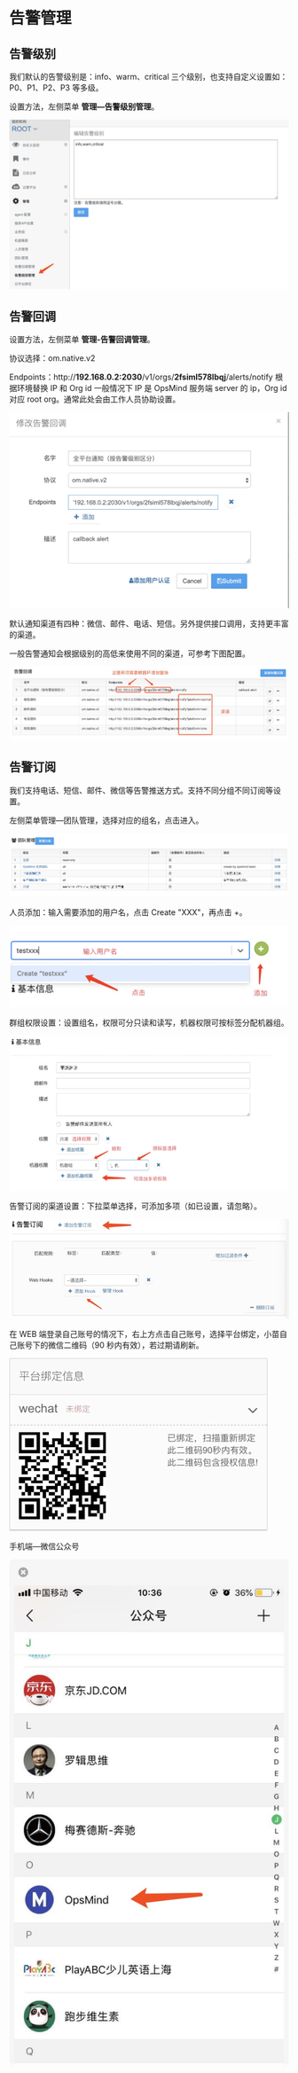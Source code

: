 # 告警管理

## 告警级别

我们默认的告警级别是：info、warm、critical 三个级别，也支持自定义设置如：P0、P1、P2、P3 等多级。

设置方法，左侧菜单 **管理—告警级别管理**。

![](../.gitbook/assets/gao-jing-ji-bie-guan-li.png)

## 告警回调

设置方法，左侧菜单 **管理-告警回调管理**。

协议选择：om.native.v2

Endpoints：http://**192.168.0.2:2030**/v1/orgs/**2fsiml578lbqj**/alerts/notify  根据环境替换 IP 和 Org id 一般情况下 IP 是 OpsMind 服务端 server 的 ip，Org id 对应 root org。通常此处会由工作人员协助设置。

![&#x5168;&#x5E73;&#x53F0;&#x6E20;&#x9053;&#x901A;&#x77E5;](../.gitbook/assets/gao-jing-hui-tiao-she-zhi.png)

默认通知渠道有四种：微信、邮件、电话、短信。另外提供接口调用，支持更丰富的渠道。

一般告警通知会根据级别的高低来使用不同的渠道，可参考下图配置。

![](../.gitbook/assets/gao-jing-hui-tiao-an-li.png)

## 告警订阅

我们支持电话、短信、邮件、微信等告警推送方式。支持不同分组不同订阅等设置。

左侧菜单管理—团队管理，选择对应的组名，点击进入。

![](../.gitbook/assets/gao-jing-ding-yue-tuan-dui.png)

人员添加：输入需要添加的用户名，点击 Create "XXX"，再点击 +。

![](../.gitbook/assets/gao-jing-ding-yue-ren-yuan-tian-jia.png)

群组权限设置：设置组名，权限可分只读和读写，机器权限可按标签分配机器组。

![](../.gitbook/assets/gao-jing-ding-yue-zu-bie-quan-xian.png)

告警订阅的渠道设置：下拉菜单选择，可添加多项（如已设置，请忽略）。

![](../.gitbook/assets/gao-jing-ding-yue-qu-dao-she-zhi.png)

在 WEB 端登录自己账号的情况下，右上方点击自己账号，选择平台绑定，小苗自己账号下的微信二维码（90 秒内有效），若过期请刷新。

![](../.gitbook/assets/gao-jing-ding-yue-wei-xin-er-wei-ma.png)

手机端—微信公众号

![](../.gitbook/assets/gao-jing-ding-yue-wei-xin-gong-zhong-hao.png)

